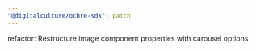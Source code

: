 ```yaml
---
"@digitalculture/ochre-sdk": patch
---
```


refactor: Restructure image component properties with carousel options
